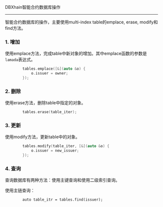 DBXhain智能合约数据库操作

---------------

智能合约数据库的操作，主要使用multi-index table的emplace, erase, modify和find方法。

### 1. 增加

使用emplace方法，完成table中新对象的增加。其中emplace函数的参数是`lamada`表达式。

```c++
        tables.emplace([&](auto &o) {
            o.issuer = owner;
        }); 
```

### 2. 删除

使用erase方法，删除table中指定的对象。

```c++
        tables.erase(table_iter);
```

### 3. 更新

使用modify方法，更新table中的对象。

```c++
        tables.modify(table_iter, [&](auto &o) {
            o.issuer = new_issuer;
        });
```

### 4. 查询

查询数据库有两种方法：使用主键查询和使用二级索引查询。

使用主链查询：

```
        auto table_itr = tables.find(issuer);
```
